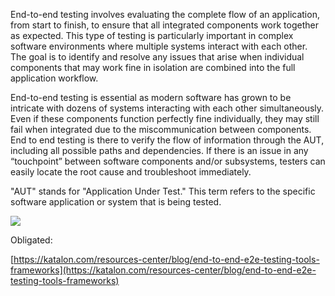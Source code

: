 

  

End-to-end testing involves evaluating the complete flow of an application, from start to finish, to ensure that all integrated components work together as expected. This type of testing is particularly important in complex software environments where multiple systems interact with each other. The goal is to identify and resolve any issues that arise when individual components that may work fine in isolation are combined into the full application workflow.  

  

End-to-end testing is essential as modern software has grown to be intricate with dozens of systems interacting with each other simultaneously. Even if these components function perfectly fine individually, they may still fail when integrated due to the miscommunication between components. End to end testing is there to verify the flow of information through the AUT, including all possible paths and dependencies. If there is an issue in any “touchpoint” between software components and/or subsystems, testers can easily locate the root cause and troubleshoot immediately.

"AUT" stands for "Application Under Test." This term refers to the specific software application or system that is being tested.

![](hVvbytT.png)

Obligated:

[https://katalon.com/resources-center/blog/end-to-end-e2e-testing-tools-frameworks](https://katalon.com/resources-center/blog/end-to-end-e2e-testing-tools-frameworks)